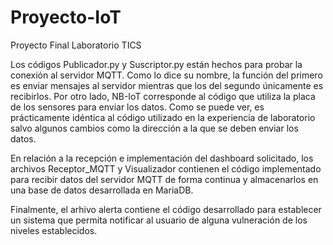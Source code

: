 # Proyecto-IoT
Proyecto Final Laboratorio TICS

Los códigos Publicador.py y Suscriptor.py están hechos para probar la conexión al servidor MQTT. Como lo dice su nombre, la función del primero es enviar mensajes al servidor mientras que los del segundo únicamente es recibirlos.
Por otro lado, NB-IoT corresponde al código que utiliza la placa de los sensores para enviar los datos. Como se puede ver, es prácticamente idéntica al código utilizado en la experiencia de laboratorio salvo algunos cambios como la dirección a la que se deben enviar los datos.

En relación a la recepción e implementación del dashboard solicitado, los archivos Receptor_MQTT y Visualizador contienen el código implementado para recibir datos del servidor MQTT de forma continua y almacenarlos en una base de datos desarrollada en MariaDB. 

Finalmente, el arhivo alerta contiene el código desarrollado para establecer un sistema que permita notificar al usuario de alguna vulneración de los niveles establecidos. 
